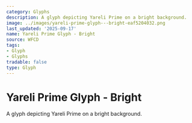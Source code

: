 ```yaml
---
category: Glyphs
description: A glyph depicting Yareli Prime on a bright background.
image: ../images/yareli-prime-glyph---bright-eaf5204032.png
last_updated: '2025-09-17'
name: Yareli Prime Glyph - Bright
source: WFCD
tags:
- Glyph
- Glyphs
tradable: false
type: Glyph
---
```


# Yareli Prime Glyph - Bright

A glyph depicting Yareli Prime on a bright background.


